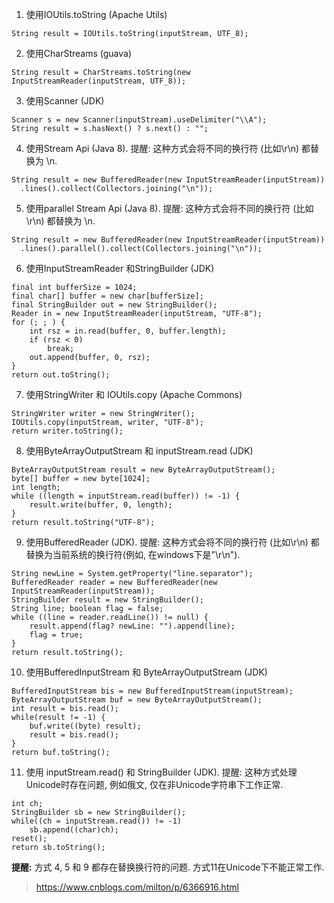1. 使用IOUtils.toString (Apache Utils)

```
String result = IOUtils.toString(inputStream, UTF_8);
```

2. 使用CharStreams (guava)

```
String result = CharStreams.toString(new InputStreamReader(inputStream, UTF_8));
```

3. 使用Scanner (JDK)

```
Scanner s = new Scanner(inputStream).useDelimiter("\\A");
String result = s.hasNext() ? s.next() : "";
```

4. 使用Stream Api (Java 8). 提醒: 这种方式会将不同的换行符 (比如\r\n) 都替换为 \n.

```
String result = new BufferedReader(new InputStreamReader(inputStream))
  .lines().collect(Collectors.joining("\n"));
```

5. 使用parallel Stream Api (Java 8). 提醒: 这种方式会将不同的换行符 (比如\r\n) 都替换为 \n.

```
String result = new BufferedReader(new InputStreamReader(inputStream))
  .lines().parallel().collect(Collectors.joining("\n"));
```

6. 使用InputStreamReader 和StringBuilder (JDK)

```
final int bufferSize = 1024;
final char[] buffer = new char[bufferSize];
final StringBuilder out = new StringBuilder();
Reader in = new InputStreamReader(inputStream, "UTF-8");
for (; ; ) {
    int rsz = in.read(buffer, 0, buffer.length);
    if (rsz < 0)
        break;
    out.append(buffer, 0, rsz);
}
return out.toString();
```

7. 使用StringWriter 和 IOUtils.copy (Apache Commons)

```
StringWriter writer = new StringWriter();
IOUtils.copy(inputStream, writer, "UTF-8");
return writer.toString();
```

8. 使用ByteArrayOutputStream 和 inputStream.read (JDK)

```
ByteArrayOutputStream result = new ByteArrayOutputStream();
byte[] buffer = new byte[1024];
int length;
while ((length = inputStream.read(buffer)) != -1) {
    result.write(buffer, 0, length);
}
return result.toString("UTF-8");
```

9. 使用BufferedReader (JDK). 提醒: 这种方式会将不同的换行符 (比如\r\n) 都替换为当前系统的换行符(例如, 在windows下是"\r\n").

```
String newLine = System.getProperty("line.separator");
BufferedReader reader = new BufferedReader(new InputStreamReader(inputStream));
StringBuilder result = new StringBuilder();
String line; boolean flag = false;
while ((line = reader.readLine()) != null) {
    result.append(flag? newLine: "").append(line);
    flag = true;
}
return result.toString();
```

10. 使用BufferedInputStream 和 ByteArrayOutputStream (JDK)

```
BufferedInputStream bis = new BufferedInputStream(inputStream);
ByteArrayOutputStream buf = new ByteArrayOutputStream();
int result = bis.read();
while(result != -1) {
    buf.write((byte) result);
    result = bis.read();
}
return buf.toString();
```

11. 使用 inputStream.read() 和 StringBuilder (JDK). 提醒: 这种方式处理Unicode时存在问题, 例如俄文, 仅在非Unicode字符串下工作正常.

```
int ch;
StringBuilder sb = new StringBuilder();
while((ch = inputStream.read()) != -1)
    sb.append((char)ch);
reset();
return sb.toString();
```

**提醒:**
方式 4, 5 和 9 都存在替换换行符的问题. 方式11在Unicode下不能正常工作.

> https://www.cnblogs.com/milton/p/6366916.html